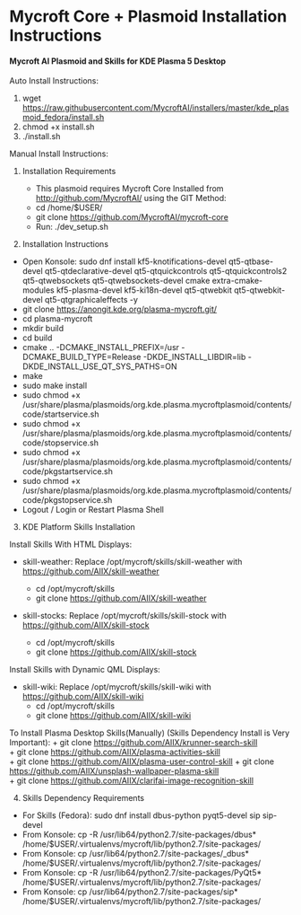 # Mycroft Core + Plasmoid Installation Instructions
#### Mycroft AI Plasmoid and Skills for KDE Plasma 5 Desktop

Auto Install Instructions:

1. wget https://raw.githubusercontent.com/MycroftAI/installers/master/kde_plasmoid_fedora/install.sh
2. chmod +x install.sh
3. ./install.sh

Manual Install Instructions: 

1. Installation Requirements

    + This plasmoid requires Mycroft Core Installed from http://github.com/MycroftAI/ using the GIT Method:
    + cd /home/$USER/
    + git clone https://github.com/MycroftAI/mycroft-core
    + Run: ./dev_setup.sh

2. Installation Instructions
  + Open Konsole: sudo dnf install kf5-knotifications-devel qt5-qtbase-devel qt5-qtdeclarative-devel qt5-qtquickcontrols qt5-qtquickcontrols2 qt5-qtwebsockets qt5-qtwebsockets-devel cmake extra-cmake-modules kf5-plasma-devel kf5-ki18n-devel qt5-qtwebkit qt5-qtwebkit-devel qt5-qtgraphicaleffects -y
  + git clone https://anongit.kde.org/plasma-mycroft.git/
  + cd plasma-mycroft
  + mkdir build
  + cd build
  + cmake .. -DCMAKE_INSTALL_PREFIX=/usr -DCMAKE_BUILD_TYPE=Release   -DKDE_INSTALL_LIBDIR=lib -DKDE_INSTALL_USE_QT_SYS_PATHS=ON
  + make
  + sudo make install
  + sudo chmod +x /usr/share/plasma/plasmoids/org.kde.plasma.mycroftplasmoid/contents/code/startservice.sh
  + sudo chmod +x /usr/share/plasma/plasmoids/org.kde.plasma.mycroftplasmoid/contents/code/stopservice.sh
  + sudo chmod +x /usr/share/plasma/plasmoids/org.kde.plasma.mycroftplasmoid/contents/code/pkgstartservice.sh
  + sudo chmod +x /usr/share/plasma/plasmoids/org.kde.plasma.mycroftplasmoid/contents/code/pkgstopservice.sh
  + Logout / Login or Restart Plasma Shell

3. KDE Platform Skills Installation

Install Skills With HTML Displays:
 + skill-weather: Replace /opt/mycroft/skills/skill-weather with https://github.com/AIIX/skill-weather
    + cd /opt/mycroft/skills
    + git clone https://github.com/AIIX/skill-weather
 
 + skill-stocks: Replace /opt/mycroft/skills/skill-stock with https://github.com/AIIX/skill-stock
    + cd /opt/mycroft/skills
    + git clone https://github.com/AIIX/skill-stock

Install Skills with Dynamic QML Displays:
 + skill-wiki: Replace /opt/mycroft/skills/skill-wiki with https://github.com/AIIX/skill-wiki
    + cd /opt/mycroft/skills
    + git clone https://github.com/AIIX/skill-wiki

 To Install Plasma Desktop Skills(Manually) (Skills Dependency Install is Very Important):
    + git clone https://github.com/AIIX/krunner-search-skill  
    + git clone https://github.com/AIIX/plasma-activities-skill  
    + git clone https://github.com/AIIX/plasma-user-control-skill
    + git clone https://github.com/AIIX/unsplash-wallpaper-plasma-skill  
    + git clone https://github.com/AIIX/clarifai-image-recognition-skill  
    
4. Skills Dependency Requirements

 + For Skills (Fedora): sudo dnf install dbus-python pyqt5-devel sip sip-devel
 + From Konsole: cp -R /usr/lib64/python2.7/site-packages/dbus* /home/$USER/.virtualenvs/mycroft/lib/python2.7/site-packages/
 + From Konsole: cp /usr/lib64/python2.7/site-packages/_dbus* /home/$USER/.virtualenvs/mycroft/lib/python2.7/site-packages/
 + From Konsole: cp -R /usr/lib64/python2.7/site-packages/PyQt5* /home/$USER/.virtualenvs/mycroft/lib/python2.7/site-packages/    
 + From Konsole: cp /usr/lib64/python2.7/site-packages/sip* /home/$USER/.virtualenvs/mycroft/lib/python2.7/site-packages/
